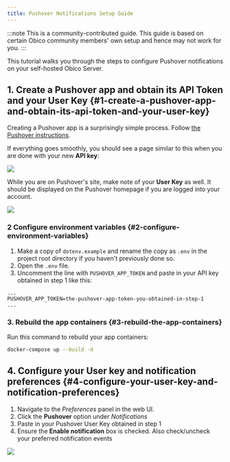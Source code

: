 ```yaml
---
title: Pushover Notifications Setup Guide
---
```


:::note
This is a community-contributed guide. This guide is based on certain Obico community members' own setup and hence may not work for you.
:::

This tutorial walks you through the steps to configure Pushover notifications on your self-hosted Obico Server.

## 1. Create a Pushover app and obtain its API Token and your User Key {#1-create-a-pushover-app-and-obtain-its-api-token-and-your-user-key}

Creating a Pushover app is a surprisingly simple process. Follow [the Pushover instructions](https://pushover.net/api#registration).

If everything goes smoothly, you should see a page similar to this when you are done with your new **API key**:

![](/img/server-guides/pushover/pushover-app-token.jpg)

While you are on Pushover's site, make note of your **User Key** as well. It should be displayed on the Pushover homepage if you are logged into your account.

![](/img/server-guides/pushover/pushover-user-key.jpg)

### 2 Configure environment variables {#2-configure-environment-variables}

1. Make a copy of `dotenv.example` and rename the copy as `.env` in the project root directory if you haven't previously done so.
2. Open the `.env` file.
3. Uncomment the line with `PUSHOVER_APP_TOKEN` and paste in your API key obtained in step 1 like this:
```
...
PUSHOVER_APP_TOKEN=the-pushover-app-token-you-obtained-in-step-1
...
```

### 3. Rebuild the app containers {#3-rebuild-the-app-containers}

Run this command to rebuild your app containers:

```bash
docker-compose up --build -d
```

## 4. Configure your User key and notification preferences {#4-configure-your-user-key-and-notification-preferences}

1. Navigate to the *Preferences* panel in the web UI.
2. Click the **Pushover** option under *Notifications*
3. Paste in your Pushover User Key obtained in step 1
4. Ensure the **Enable notification** box is checked. Also check/uncheck your preferred notification events

![](/img/server-guides/pushover/pushover-notification-configurations.jpg)
